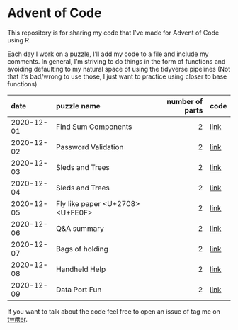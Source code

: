Advent of Code
================

This repository is for sharing my code that I’ve made for Advent of Code
using R.

Each day I work on a puzzle, I’ll add my code to a file and include my
comments. In general, I’m striving to do things in the form of functions
and avoiding defaulting to my natural space of using the tidyverse
pipelines (Not that it’s bad/wrong to use those, I just want to practice
using closer to base functions)

| date       | puzzle name                         | number of parts | code                                                                    |
| :--------- | :---------------------------------- | --------------: | :---------------------------------------------------------------------- |
| 2020-12-01 | Find Sum Components                 |               2 | [link](https://github.com/delabj/advent_of_code/blob/master/R/day_01.R) |
| 2020-12-02 | Password Validation                 |               2 | [link](https://github.com/delabj/advent_of_code/blob/master/R/day_2.R)  |
| 2020-12-03 | Sleds and Trees                     |               2 | [link](https://github.com/delabj/advent_of_code/blob/master/R/day_03.R) |
| 2020-12-04 | Sleds and Trees                     |               2 | [link](https://github.com/delabj/advent_of_code/blob/master/R/day_04.R) |
| 2020-12-05 | Fly like paper \<U+2708\>\<U+FE0F\> |               2 | [link](https://github.com/delabj/advent_of_code/blob/master/R/day_05.R) |
| 2020-12-06 | Q\&A summary                        |               2 | [link](https://github.com/delabj/advent_of_code/blob/master/R/day_06.R) |
| 2020-12-07 | Bags of holding                     |               2 | [link](https://github.com/delabj/advent_of_code/blob/master/R/day_07.R) |
| 2020-12-08 | Handheld Help                       |               2 | [link](https://github.com/delabj/advent_of_code/blob/master/R/day_08.R) |
| 2020-12-09 | Data Port Fun                       |               2 | [link](https://github.com/delabj/advent_of_code/blob/master/R/day_09.R) |

If you want to talk about the code feel free to open an issue of tag me
on [twitter](http://www.twitter.com/delabjl).
